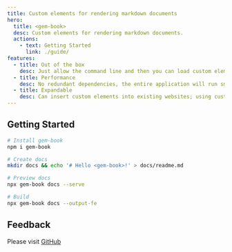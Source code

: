 ```yaml
---
title: Custom elements for rendering markdown documents
hero:
  title: <gem-book>
  desc: Custom elements for rendering markdown documents.
  actions:
    - text: Getting Started
      link: ./guide/
features:
  - title: Out of the box
    desc: Just allow the command line and then you can load custom elements in your website, so that all attention can be paid to document writing
  - title: Performance
    desc: No redundant dependencies, the entire application will run smoothly with streamlined code
  - title: Expandable
    desc: Can insert custom elements into existing websites; using custom elements can also customize display documents very conveniently
---
```


## Getting Started

```bash
# Install gem-book
npm i gem-book

# Create docs
mkdir docs && echo '# Hello <gem-book>!' > docs/readme.md

# Preview docs
npx gem-book docs --serve

# Build
npx gem-book docs --output-fe
```

## Feedback

Please visit [GitHub](https://github.com/mantou132/gem-book)
